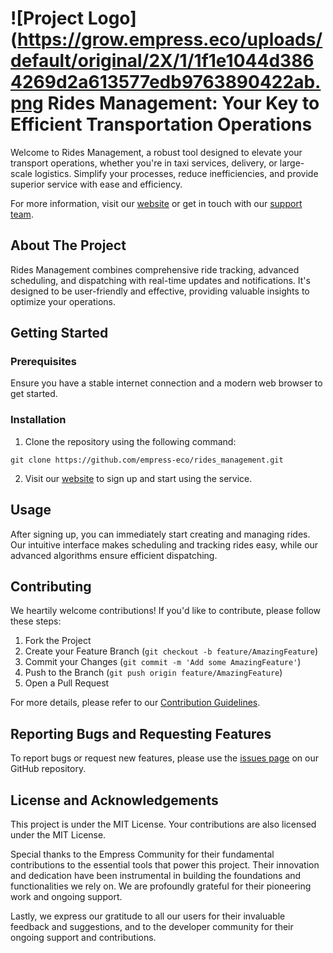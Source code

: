 # ![Project Logo](https://grow.empress.eco/uploads/default/original/2X/1/1f1e1044d3864269d2a613577edb9763890422ab.png Rides Management: Your Key to Efficient Transportation Operations

Welcome to Rides Management, a robust tool designed to elevate your transport operations, whether you're in taxi services, delivery, or large-scale logistics. Simplify your processes, reduce inefficiencies, and provide superior service with ease and efficiency. 

For more information, visit our [website](https://empress.eco/) or get in touch with our [support team](https://grow.empress.eco/).

## About The Project

Rides Management combines comprehensive ride tracking, advanced scheduling, and dispatching with real-time updates and notifications. It's designed to be user-friendly and effective, providing valuable insights to optimize your operations.

## Getting Started

### Prerequisites

Ensure you have a stable internet connection and a modern web browser to get started.

### Installation

1. Clone the repository using the following command:

```
git clone https://github.com/empress-eco/rides_management.git
```

2. Visit our [website](https://empress.eco/) to sign up and start using the service.

## Usage

After signing up, you can immediately start creating and managing rides. Our intuitive interface makes scheduling and tracking rides easy, while our advanced algorithms ensure efficient dispatching.

## Contributing

We heartily welcome contributions! If you'd like to contribute, please follow these steps:

1. Fork the Project
2. Create your Feature Branch (`git checkout -b feature/AmazingFeature`)
3. Commit your Changes (`git commit -m 'Add some AmazingFeature'`)
4. Push to the Branch (`git push origin feature/AmazingFeature`)
5. Open a Pull Request

For more details, please refer to our [Contribution Guidelines](https://github.com/empress-eco/rides_management/blob/main/CONTRIBUTING.md).

## Reporting Bugs and Requesting Features

To report bugs or request new features, please use the [issues page](https://github.com/empress-eco/rides_management/issues) on our GitHub repository.

## License and Acknowledgements

This project is under the MIT License. Your contributions are also licensed under the MIT License. 

Special thanks to the Empress Community for their fundamental contributions to the essential tools that power this project. Their innovation and dedication have been instrumental in building the foundations and functionalities we rely on. We are profoundly grateful for their pioneering work and ongoing support.

Lastly, we express our gratitude to all our users for their invaluable feedback and suggestions, and to the developer community for their ongoing support and contributions.